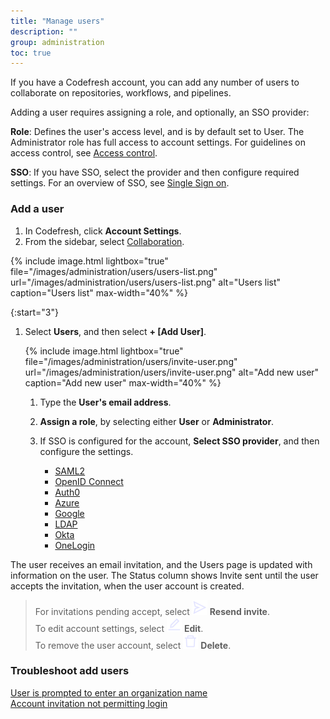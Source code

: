 ```yaml
---
title: "Manage users"
description: ""
group: administration
toc: true
---
```


If you have a Codefresh account, you can add any number of users to collaborate on repositories, workflows, and pipelines.  

Adding a user requires assigning a role, and optionally, an SSO provider:

**Role**: Defines the user's access level, and is by default set to User. The Administrator role has full access to account settings. 
For guidelines on access control, see [Access control]({{site.baseurl}}/docs/administration/access-control/).  

**SSO**: If you have SSO, select the provider and then configure required settings. For an overview of SSO, see [Single Sign on]({{site.baseurl}}/docs/administration/single-sign-on/).

### Add a user  
1. In Codefresh, click **Account Settings**.
1. From the sidebar, select [Collaboration]((https://g.codefresh.io/2.0/account-settings/users){:target="\_blank"}).  
  
  {% include
   image.html
   lightbox="true"
   file="/images/administration/users/users-list.png"
   url="/images/administration/users/users-list.png"
   alt="Users list"
   caption="Users list"
   max-width="40%"
   %}

{:start="3"} 
1. Select **Users**, and then select **+ [Add User]**.

   {% include 
   image.html 
   lightbox="true" 
   file="/images/administration/users/invite-user.png" 
   url="/images/administration/users/invite-user.png" 
   alt="Add new user" 
   caption="Add new user"
   max-width="40%" 
   %}  

   1. Type the **User's email address**.  
   1. **Assign a role**, by selecting either **User** or **Administrator**.  
   1. If SSO is configured for the account, **Select SSO provider**, and then configure the settings.  

      * [SAML2]({{site.baseurl}}/docs/administration/single-sign-on/sso-setup-saml2.md) 
      * [OpenID Connect]({{site.baseurl}}/docs/administration/single-sign-on/sso-setup-oauth2.md) 
      * [Auth0]({{site.baseurl}}/docs/administration/single-sign-on/sso-auth0.md) 
      * [Azure]({{site.baseurl}}/docs/administration/single-sign-on/sso-azure.md)  
      * [Google]({{site.baseurl}}/docs/administration/single-sign-on/sso-google.md)
      * [LDAP]({{site.baseurl}}/docs/administration/single-sign-on/sso-ldap.md)
      * [Okta]({{site.baseurl}}/docs/administration/single-sign-on/sso-okta.md)
      * [OneLogin]({{site.baseurl}}/docs/administration/single-sign-on/sso-onelogin.md)


The user receives an email invitation, and the Users page is updated with information on the user. 
The Status column shows Invite sent until the user accepts the invitation, when the user account is created. 

> For invitations pending accept, select ![](/images/administration/users/icon-Send.png?display=inline-block) **Resend invite**.  
  To edit account settings, select ![](/images/administration/users/icon-Edit.png?display=inline-block) **Edit**.  
  To remove the user account, select ![](/images/administration/users/icon-Delete.png?display=inline-block) **Delete**.


### Troubleshoot add users
[User is prompted to enter an organization name](https://support.codefresh.io/hc/en-us/articles/360020177959-User-is-prompted-to-enter-an-organization-name)  
[Account invitation not permitting login](https://support.codefresh.io/hc/en-us/articles/360015251000-Account-invitation-not-permitting-login)

